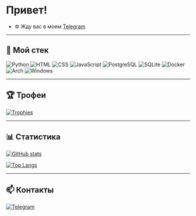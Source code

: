 # Привет!

- ⚙️ Жду вас в моем [Telegram](https://t.me/xselidcore)

---

## 🧰 Мой стек

![Python](https://img.shields.io/badge/Python-3.x-blue?logo=python&logoColor=white)
![HTML](https://img.shields.io/badge/HTML-5-E34F26?logo=html5&logoColor=white)
![CSS](https://img.shields.io/badge/CSS-3-1572B6?logo=css3&logoColor=white)
![JavaScript](https://img.shields.io/badge/JS-F7DF1E?logo=javascript&logoColor=black)
![PostgreSQL](https://img.shields.io/badge/PostgreSQL-336791?logo=postgresql&logoColor=white)
![SQLite](https://img.shields.io/badge/SQLite-07405E?logo=sqlite&logoColor=white)
![Docker](https://img.shields.io/badge/Docker-2496ED?logo=docker&logoColor=white)
![Arch](https://img.shields.io/badge/Arch_Linux-1793D1?logo=arch-linux&logoColor=white)
![Windows](https://img.shields.io/badge/Windows-11-0078D6?logo=windows&logoColor=white)

---

## 🏆 Трофеи

[![Trophies](https://github-profile-trophy.vercel.app/?username=xselid&theme=radical&no-frame=true&row=1&column=7)](https://github.com/ryo-ma/github-profile-trophy)

---

## 📊 Статистика 

[![GitHub stats](https://github-readme-stats.vercel.app/api?username=xselid&show_icons=true&theme=radical)](https://github.com/anuraghazra/github-readme-stats)

[![Top Langs](https://github-readme-stats.vercel.app/api/top-langs/?username=xselid&layout=compact&theme=radical)](https://github.com/anuraghazra/github-readme-stats)

---

## 📫 Контакты

[![Telegram](https://img.shields.io/badge/Telegram-Contact-2CA5E0?logo=telegram&logoColor=white)](https://t.me/xselidcore)
